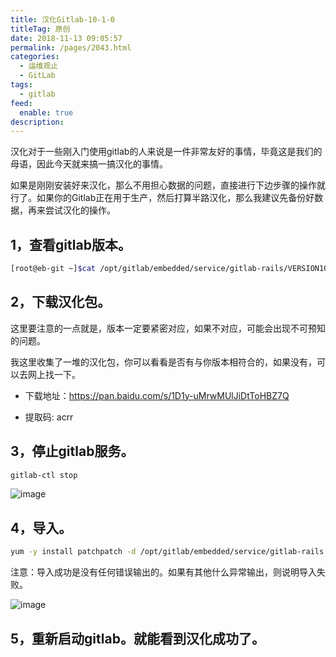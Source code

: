 ```yaml
---
title: 汉化Gitlab-10-1-0
titleTag: 原创
date: 2018-11-13 09:05:57
permalink: /pages/2043.html
categories: 
  - 运维观止
  - GitLab
tags: 
  - gitlab
feed: 
  enable: true
description: 
---
```


汉化对于一些刚入门使用gitlab的人来说是一件非常友好的事情，毕竟这是我们的母语，因此今天就来搞一搞汉化的事情。

如果是刚刚安装好来汉化，那么不用担心数据的问题，直接进行下边步骤的操作就行了。如果你的Gitlab正在用于生产，然后打算半路汉化，那么我建议先备份好数据，再来尝试汉化的操作。

## 1，查看gitlab版本。

```sh
[root@eb-git ~]$cat /opt/gitlab/embedded/service/gitlab-rails/VERSION10.1.0
```

## 2，下载汉化包。

这里要注意的一点就是，版本一定要紧密对应，如果不对应，可能会出现不可预知的问题。

我这里收集了一堆的汉化包，你可以看看是否有与你版本相符合的，如果没有，可以去网上找一下。

- 下载地址：https://pan.baidu.com/s/1D1y-uMrwMUlJiDtToHBZ7Q

- 提取码: acrr

## 3，停止gitlab服务。

```sh
gitlab-ctl stop
```

![image](http://t.eryajf.net/imgs/2021/09/fdcb4b97b432a60d.jpg)

## 4，导入。

```sh
yum -y install patchpatch -d /opt/gitlab/embedded/service/gitlab-rails -p1 < /root/10.2.1-zh.diff
```

注意：导入成功是没有任何错误输出的。如果有其他什么异常输出，则说明导入失败。

![image](http://t.eryajf.net/imgs/2021/09/4c664a6b6f3bc63d.jpg)

## 5，重新启动gitlab。就能看到汉化成功了。
